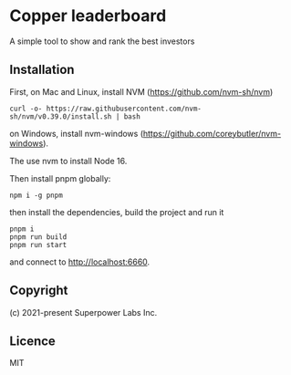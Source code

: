 # Copper leaderboard
A simple tool to show and rank the best investors

## Installation

First, on Mac and Linux, install NVM (https://github.com/nvm-sh/nvm)

```
curl -o- https://raw.githubusercontent.com/nvm-sh/nvm/v0.39.0/install.sh | bash

```

on Windows, install nvm-windows (https://github.com/coreybutler/nvm-windows).

The use nvm to install Node 16.

Then install pnpm globally:

```
npm i -g pnpm

```

then install the dependencies, build the project and run it

```
pnpm i
pnpm run build
pnpm run start
```

and connect to [http://localhost:6660](http://localhost:6660).

## Copyright

(c) 2021-present Superpower Labs Inc.

## Licence

MIT
